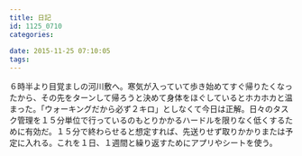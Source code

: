```yaml
---
title: 日記
id: 1125_0710
categories:
   
date: 2015-11-25 07:10:05
tags:
---
```


６時半より目覚ましの河川敷へ。寒気が入っていて歩き始めてすぐ帰りたくなったから、その先をターンして帰ろうと決めて身体をほぐしているとホカホカと温まった。「ウォーキングだから必ず２キロ」としなくて今日は正解。日々のタスク管理を１５分単位で行っているのもとりかかるハードルを限りなく低くするために有効だ。１５分で終わらせると想定すれば、先送りせず取りかかりまたは予定に入れる。これを１日、１週間と繰り返すためにアプリやシートを使う。